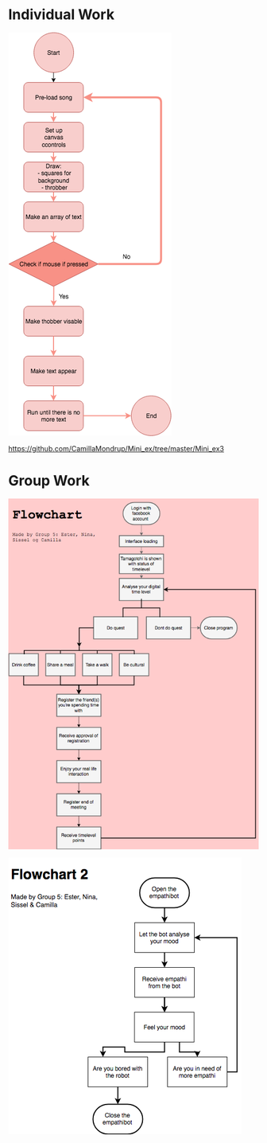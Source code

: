 # Individual Work

![alt text](WhileYouWait.png)

https://github.com/CamillaMondrup/Mini_ex/tree/master/Mini_ex3


# Group Work 


![alt text](Temporality.png)

![alt text](Empathibot.png)
